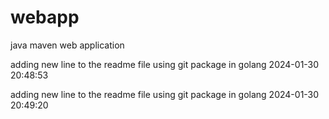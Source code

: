 # webapp

java maven web application

adding new line to the readme file using git package in golang 2024-01-30 20:48:53

adding new line to the readme file using git package in golang 2024-01-30 20:49:20
